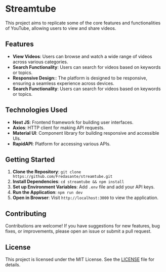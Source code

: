# Streamtube

This project aims to replicate some of the core features and functionalities of YouTube, allowing users to view and share videos.

## Features

- **View Videos**: Users can browse and watch a wide range of videos across various categories.
- **Search Functionality**: Users can search for videos based on keywords or topics.
- **Responsive Design:**: The platform is designed to be responsive, ensuring a seamless experience across devices.
- **Search Functionality**: Users can search for videos based on keywords or topics.

## Technologies Used

- **Next JS**: Frontend framework for building user interfaces.
- **Axios**: HTTP client for making API requests.
- **Material UI**: Component library for building responsive and accessible UIs.
- **RapidAPI**: Platform for accessing various APIs.

## Getting Started

1. **Clone the Repository**: `git clone https://github.com/Fredasante/streamtube.git`
2. **Install Dependencies**: `cd streamtube && npm install`
3. **Set up Environment Variables**: Add `.env` file and add your API keys.
4. **Run the Application**: `npm run dev`
5. **Open in Browser**: Visit `http://localhost:3000` to view the application.

## Contributing

Contributions are welcome! If you have suggestions for new features, bug fixes, or improvements, please open an issue or submit a pull request.

## License

This project is licensed under the MIT License. See the [LICENSE](LICENSE) file for details.
